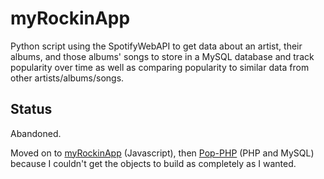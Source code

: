 # myRockinApp
Python script using the SpotifyWebAPI to get data about an artist, their albums, and those albums' songs to store in a MySQL database and track popularity over time as well as comparing popularity to similar data from other artists/albums/songs.

## Status
Abandoned.

Moved on to [myRockinApp](https://github.com/jotasprout/myRockinApp) (Javascript), then [Pop-PHP](https://github.com/jotasprout/Pop-PHP) (PHP and MySQL) because I couldn't get the objects to build as completely as I wanted. 
